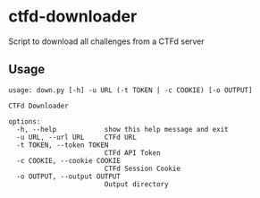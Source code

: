 # ctfd-downloader
Script to download all challenges from a CTFd server

## Usage
```
usage: down.py [-h] -u URL (-t TOKEN | -c COOKIE) [-o OUTPUT]

CTFd Downloader

options:
  -h, --help            show this help message and exit
  -u URL, --url URL     CTFd URL
  -t TOKEN, --token TOKEN
                        CTFd API Token
  -c COOKIE, --cookie COOKIE
                        CTFd Session Cookie
  -o OUTPUT, --output OUTPUT
                        Output directory
```
